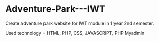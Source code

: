# Adventure-Park---IWT
Create adventure park website for IWT module 
in 1 year 2nd semester.

Used technology = HTML, PHP, CSS, JAVASCRIPT, PHP Myadmin
